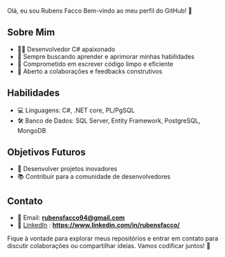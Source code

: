 Olá, eu sou Rubens Facco
Bem-vindo ao meu perfil do GitHub! 👋

## Sobre Mim
* 👨‍💻 Desenvolvedor C# apaixonado
* 🌱 Sempre buscando aprender e aprimorar minhas habilidades
* 🚀 Comprometido em escrever código limpo e eficiente
* 🤝 Aberto a colaborações e feedbacks construtivos

## Habilidades
* 💻 Linguagens: C#, .NET core, PL/PgSQL
* 🛠️ Banco de Dados: SQL Server, Entity Framework, PostgreSQL, MongoDB

## Objetivos Futuros
* 🚀 Desenvolver projetos inovadores
* 📚 Contribuir para a comunidade de desenvolvedores

## Contato
* 📧 Email: **rubensfacco94@gmail.com**
* 💼 [LinkedIn](https://www.linkedin.com/in/rubensfacco/) : **https://www.linkedin.com/in/rubensfacco/**

Fique à vontade para explorar meus repositórios e entrar em contato para discutir colaborações ou compartilhar ideias. Vamos codificar juntos! 🚀
